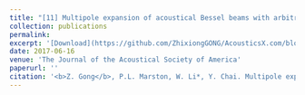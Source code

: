```yaml
---
title: "[11] Multipole expansion of acoustical Bessel beams with arbitrary order and location"
collection: publications
permalink: 
excerpt: '[Download](https://github.com/ZhixiongGONG/AcousticsX.com/blob/947f707b22bbd3298d73db5a392b3bcfd3d66424/files/Journal_C05_2017CMA(FEM).pdf)'
date: 2017-06-16
venue: 'The Journal of the Acoustical Society of America'
paperurl: ''
citation: '<b>Z. Gong</b>, P.L. Marston, W. Li*, Y. Chai. Multipole expansion of acoustical Bessel beams with arbitrary order and location. <i>The Journal of the Acoustical Society of America</i> 141, EL475-EL578, (2017). (https://asa.scitation.org/doi/full/10.1121/1.4985586)'
---
```

